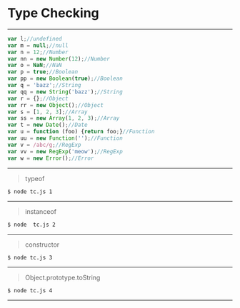 # Type Checking

----------


```js
var l;//undefined
var m = null;//null
var n = 12;//Number
var nn = new Number(12);//Number
var o = NaN;//NaN
var p = true;//Boolean
var pp = new Boolean(true);//Boolean
var q = 'bazz';//String
var qq = new String('bazz');//String
var r = {};//Object
var rr = new Object();//Object
var s = [1, 2, 3];//Array
var ss = new Array(1, 2, 3);//Array
var t = new Date();//Date
var u = function (foo) {return foo;}//Function
var uu = new Function('');//Function
var v = /abc/g;//RegExp
var vv = new RegExp('meow');//RegExp
var w = new Error();//Error
```

----------


> typeof 

`$ node tc.js 1`


----------


> instanceof

`$ node  tc.js 2`

----------

> constructor

`$ node tc.js 3`

----------

> Object.prototype.toString

`$ node tc.js 4`


----------


